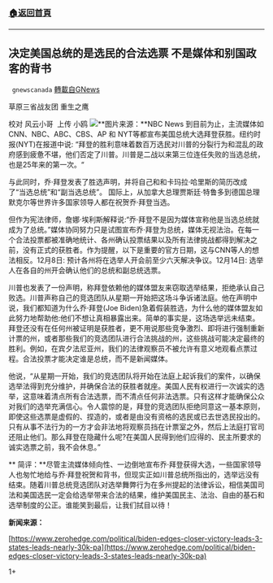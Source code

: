 ###  [:house:返回首頁](https://github.com/ourhimalayas/txt)
---

## 决定美国总统的是选民的合法选票 不是媒体和别国政客的背书
` gnewscanada` [轉載自GNews](https://gnews.org/zh-hans/538210/)

草原三省战友团 重生之鹰

校对 风云小哥  上传 小鸥
![]()![](https://gnews-media-offload.s3.amazonaws.com/wp-content/uploads/2020/11/08112633/%E5%90%88%E6%B3%95.jpg)**图片来源：**NBC News
到目前为止，主流媒体如CNN、NBC、ABC、CBS、AP 和 NYT等都宣布美国总统大选拜登获胜。纽约时报(NYT)在报道中说: “拜登的胜利意味着数百万选民对川普的分裂行为和混乱的政府感到疲惫不堪，他们否定了川普。川普是二战以来第三位连任失败的当选总统，也是25年来的第一次。“

与此同时，乔·拜登发表了胜选声明，并将自己和和卡玛拉·哈里斯的简历改成了“当选总统”和“副当选总统”。 国际上，从加拿大总理贾斯廷·特鲁多到德国总理默克尔等世界许多国家领导人都在祝贺乔·拜登当选。

但作为宪法律师，詹娜·埃利斯解释说:“乔·拜登不是因为媒体宣称他是当选总统就成为了总统。”媒体协同努力只是试图宣布乔·拜登为总统，媒体无视法治。在每一个合法投票都被准确地统计、各州确认投票结果以及所有法律挑战都得到解决之前，没有正式的获胜者。作为提醒，以下是重要的官方日期，这与CNN等人的想法相反。12月8日: 预计各州将在选举人开会前至少六天解决争议。12月14日: 选举人在各自的州开会确认他们的总统和副总统选票。

川普也发表了一份声明，称拜登依赖他的媒体盟友来窃取选举结果，拒绝承认自己败选。川普声称自己的竞选团队从星期一开始把这场斗争诉诸法庭。他在声明中说，我们都知道为什么乔·拜登(Joe Biden)急着假装胜选，为什么他的媒体盟友如此努力地帮助他:他们不想让真相暴露出来。简单的事实是，这场选举远未结束。拜登还没有在任何州被证明是获胜者，更不用说那些竞争激烈、即将进行强制重新计票的州，或者那些我们的竞选团队进行合法挑战的州，这些挑战可能决定最终的胜利。例如，在宾夕法尼亚州，我们的法律观察员不被允许有意义地观看点票过程。合法投票才能决定谁是总统，而不是新闻媒体。

他说，“从星期一开始，我们的竞选团队将开始在法庭上起诉我们的案件，以确保选举法得到充分维护，并确保合法的获胜者就座。美国人民有权进行一次诚实的选举，这意味着清点所有合法选票，而不清点任何非法选票。只有这样才能确保公众对我们的选举充满信心。令人震惊的是，拜登的竞选团队拒绝同意这一基本原则，即使这些选票是虚假的、捏造的，或者是由没有资格的选民或已去世选民投出的。只有从事不法行为的一方才会非法地将观察员挡在计票室之外，然后上法庭打官司还阻止他们。那么拜登在隐藏什么呢?在美国人民得到他们应得的、民主所要求的诚实选票之前，我不会休息。”

** 简评：**尽管主流媒体倾向性、一边倒地宣布乔·拜登获得大选，一些国家领导人也匆忙地给与乔·拜登祝贺和背书，但现实正如川普总统所指出的，选举远没有结束。随着川普总统竞选团队对选举舞弊行为在多州提起的法律诉讼，相信美国司法和美国选民一定会给选举带来合法的结果，维护美国民主、法治、自由的基石和选举制度的公正。谁能笑到最后，让我们拭目以待！

**新闻来源：**

[https://www.zerohedge.com/political/biden-edges-closer-victory-leads-3-states-leads-nearly-30k-pa](https://www.zerohedge.com/political/biden-edges-closer-victory-leads-3-states-leads-nearly-30k-pa)

1+
